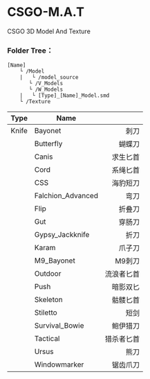 # CSGO-M.A.T
CSGO 3D Model And Texture

### **Folder Tree：**
```
[Name] 
    └ /Model 
    |   └ /model_source
       └ /V_Models
       └ /W_Models
    |   └ [Type]_[Name]_Model.smd
    └ /Texture
```

| **Type**     | **Name**          |         |
|--------------| ---------------- | ------: |
| Knife        | Bayonet           | 刺刀      |
|              | Butterfly         | 蝴蝶刀    |
|              | Canis             | 求生匕首  |
|              | Cord              | 系绳匕首  |
|              | CSS               | 海豹短刀  |
|              | Falchion_Advanced | 弯刀      |
|              | Flip              | 折叠刀    |
|              | Gut               | 穿肠刀    |
|              | Gypsy_Jackknife   | 折刀      |
|              | Karam             | 爪子刀    |
|              | M9_Bayonet        | M9刺刀    |
|              | Outdoor           | 流浪者匕首 |
|              | Push              | 暗影双匕   |
|              | Skeleton          | 骷髅匕首   |
|              | Stiletto          | 短剑       |
|              | Survival_Bowie    | 鲍伊猎刀   |
|              | Tactical          | 猎杀者匕首 |
|              | Ursus             | 熊刀       |
|              | Windowmarker      | 锯齿爪刀   |
